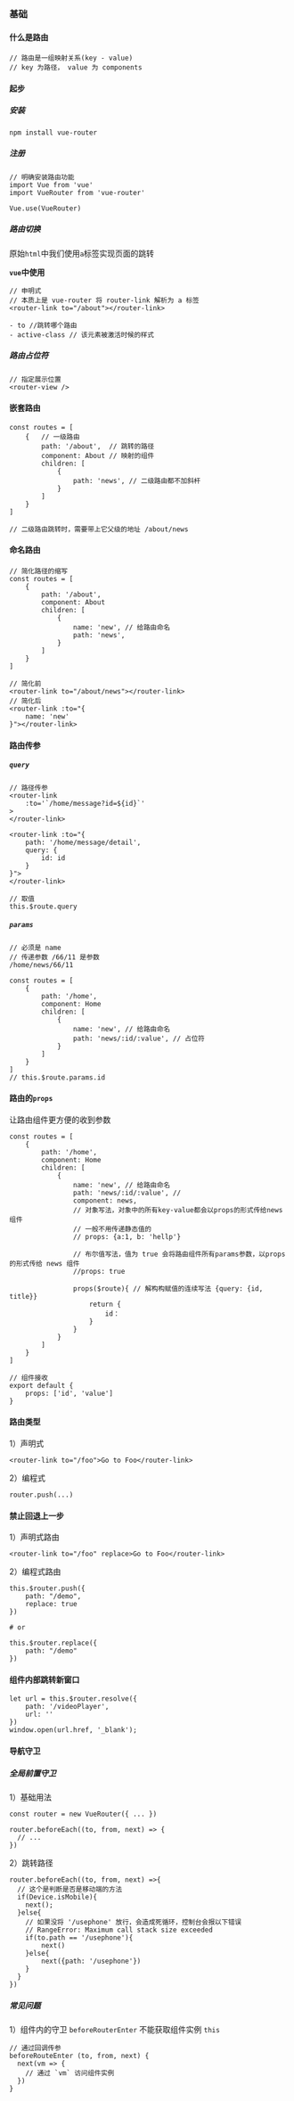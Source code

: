 ### 基础

#### 什么是路由

```
// 路由是一组映射关系(key - value)
// key 为路径， value 为 components
```

#### 起步

##### 安装

```
npm install vue-router
```

##### 注册

```
// 明确安装路由功能
import Vue from 'vue'
import VueRouter from 'vue-router'

Vue.use(VueRouter)
```

##### 路由切换

原始`html`中我们使用`a`标签实现页面的跳转

**`vue`中使用**

```
// 申明式
// 本质上是 vue-router 将 router-link 解析为 a 标签
<router-link to="/about"></router-link>

- to //跳转哪个路由
- active-class // 该元素被激活时候的样式
```

##### 路由占位符

```
// 指定展示位置
<router-view />
```

#### 嵌套路由

```
const routes = [
	{	// 一级路由
		path: '/about',  // 跳转的路径
		component: About // 映射的组件
		children: [
			{
				path: 'news', // 二级路由都不加斜杆 
			}
		]
	}
]

// 二级路由跳转时，需要带上它父级的地址 /about/news
```

#### 命名路由

```
// 简化路径的缩写
const routes = [
	{	
		path: '/about',  
		component: About 
		children: [
			{
				name: 'new', // 给路由命名
				path: 'news',
			}
		]
	}
]

// 简化前
<router-link to="/about/news"></router-link>
// 简化后
<router-link :to="{
	name: 'new'
}"></router-link>
```

#### 路由传参

##### `query`

```
// 路径传参
<router-link 
	:to='`/home/message?id=${id}`'
>
</router-link>

<router-link :to="{
	path: '/home/message/detail',
	query: {
		id: id
	}
}">
</router-link>

// 取值
this.$route.query
```

##### `params`

```
// 必须是 name
// 传递参数 /66/11 是参数
/home/news/66/11

const routes = [
	{	
		path: '/home',  
		component: Home 
		children: [
			{
				name: 'new', // 给路由命名
				path: 'news/:id/:value', // 占位符
			}
		]
	}
]
// this.$route.params.id
```



#### 路由的`props`

让路由组件更方便的收到参数

```
const routes = [
	{	
		path: '/home',  
		component: Home 
		children: [
			{
				name: 'new', // 给路由命名
				path: 'news/:id/:value', // 
				component: news,
				// 对象写法，对象中的所有key-value都会以props的形式传给news 组件
				// 一般不用传递静态值的
				// props: {a:1, b: 'hellp'}
				
				// 布尔值写法，值为 true 会将路由组件所有params参数，以props的形式传给 news 组件
				//props: true
				
				props($route){ // 解构构赋值的连续写法 {query: {id, title}}
					return {
						id：
					}
				}
			}
		]
	}
]

// 组件接收
export default {
	props: ['id', 'value']
}
```



#### 路由类型

1）声明式

```
<router-link to="/foo">Go to Foo</router-link>
```

2）编程式

```
router.push(...)
```

#### 禁止回退上一步

1）声明式路由

```
<router-link to="/foo" replace>Go to Foo</router-link>
```

2）编程式路由

```
this.$router.push({
	path: "/demo",
	replace: true 
})

# or

this.$router.replace({
	path: "/demo"
})
```

#### 组件内部跳转新窗口

```
let url = this.$router.resolve({
	path: '/videoPlayer',
	url: ''
})
window.open(url.href, '_blank');
```

#### 导航守卫

##### 全局前置守卫

1）基础用法

```
const router = new VueRouter({ ... })

router.beforeEach((to, from, next) => {
  // ...
})
```

2）跳转路径

```
router.beforeEach((to, from, next) =>{
  // 这个是判断是否是移动端的方法    
  if(Device.isMobile){
  	next();
  }else{
  	// 如果没将 '/usephone' 放行，会造成死循环，控制台会报以下错误
  	// RangeError: Maximum call stack size exceeded
    if(to.path == '/usephone'){
    	next()
    }else{
    	next({path: '/usephone'})
    }
  }
})
```

##### 常见问题

1）组件内的守卫 `beforeRouterEnter` 不能获取组件实例 `this`

```
// 通过回调传参
beforeRouteEnter (to, from, next) {
  next(vm => {
    // 通过 `vm` 访问组件实例
  })
}
```